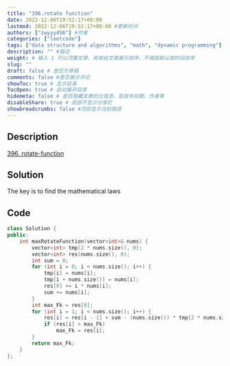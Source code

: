 ```yaml
---
title: "396.rotate function"
date: 2022-12-06T19:52:17+08:00
lastmod: 2022-12-06T19:52:17+08:00 #更新时间
authors: ["zwyyy456"] #作者
categories: ["leetcode"]
tags: ["data structure and algorithms", "math", "dynamic programming"]
description: "" #描述
weight: # 输入 1 可以顶置文章，用来给文章展示排序，不填就默认按时间排序
slug: ""
draft: false # 是否为草稿
comments: false #是否展示评论
showToc: true # 显示目录
TocOpen: true # 自动展开目录
hidemeta: false # 是否隐藏文章的元信息，如发布日期、作者等
disableShare: true # 底部不显示分享栏
showbreadcrumbs: false #顶部显示当前路径
---
```

## Description
[396. rotate-function](https://leetcode.com/problems/rotate-function/)

## Solution
The key is to find the mathematical laws

## Code
```cpp
class Solution {
public:
    int maxRotateFunction(vector<int>& nums) {
        vector<int> tmp(2 * nums.size(), 0);
        vector<int> res(nums.size(), 0);
        int sum = 0;
        for (int i = 0; i < nums.size(); i++) {
            tmp[i] = nums[i];
            tmp[i + nums.size()] = nums[i];
            res[0] += i * nums[i]; 
            sum += nums[i];
        }
        int max_Fk = res[0];
        for (int i = 1; i < nums.size(); i++) {
            res[i] = res[i - 1] + sum - (nums.size()) * tmp[2 * nums.size() - i];
            if (res[i] > max_Fk)
                max_Fk = res[i];
        }
        return max_Fk;
    }
};
```

